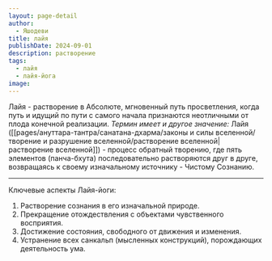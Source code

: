 ```yaml
---
layout: page-detail
author:
  - Яшодеви
title: лайя
publishDate: 2024-09-01
description: растворение
tags:
  - лайя
  - лайя-йога
image:
---
```

Лайя - растворение в Абсолюте, мгновенный путь просветления, когда путь и идущий по пути с самого начала признаются неотличными от плода конечной реализации.
*Термин имеет и другое значение:*
Лайя ([[pages/ануттара-тантра/санатана-дхарма/законы и силы вселенной/творение и разрушение вселенной/растворение вселенной|растворение вселенной]]) - процесс обратный творению, где пять элементов (панча-бхута) последовательно растворяются друг в друге, возвращаясь к своему изначальному источнику - Чистому Сознанию.

---
Ключевые аспекты Лайя-йоги:

1. Растворение сознания в его изначальной природе.
2. Прекращение отождествления с объектами чувственного восприятия.
3. Достижение состояния, свободного от движения и изменения.
4. Устранение всех санкальп (мысленных конструкций), порождающих деятельность ума.


